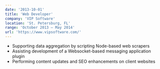 ```yaml
---
date: '2013-10-01'
title: 'Web Developer'
company: 'VIP Software'
location: 'St. Petersburg, FL'
range: 'October 2013 – May 2014'
url: 'https://www.vipsoftware.com/'
---
```


-   Supporting data aggregation by scripting Node-based web scrapers
-   Assisting development of a Websocket-based messaging application plugin
-   Performing content updates and SEO enhancements on client websites
